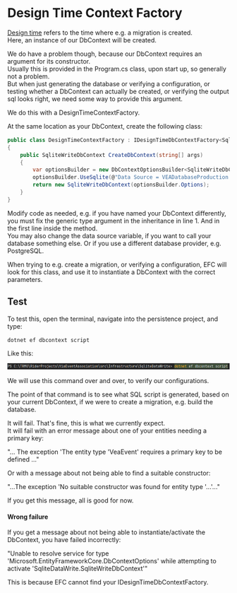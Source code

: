 # Design Time Context Factory

[Design time](https://learn.microsoft.com/en-us/ef/core/cli/dbcontext-creation?tabs=dotnet-core-cli)
refers to the time where e.g. a migration is created.\
Here, an instance of our DbContext will be created.

We do have a problem though, because our DbContext requires an argument for its constructor.\
Usually this is provided in the Program.cs class, upon start up, so generally not a problem.\
But when just generating the database or verifying a configuration, 
or testing whether a DbContext can actually be created, or verifying the output sql looks right,
we need some way to provide this argument.

We do this with a DesignTimeContextFactory.

At the same location as your DbContext, create the following class:

```csharp
public class DesignTimeContextFactory : IDesignTimeDbContextFactory<SqliteWriteDbContext>
{
    public SqliteWriteDbContext CreateDbContext(string[] args)
    {
        var optionsBuilder = new DbContextOptionsBuilder<SqliteWriteDbContext>();
        optionsBuilder.UseSqlite(@"Data Source = VEADatabaseProduction.db");
        return new SqliteWriteDbContext(optionsBuilder.Options);
    }
}
```

Modify code as needed, e.g. if you have named your DbContext differently, you must fix the generic type argument in the inheritance in line 1.
And in the first line inside the method.\
You may also change the data source variable, if you want to call your database something else. Or if you use a different database provider, e.g. PostgreSQL.

When trying to e.g. create a migration, or verifying a configuration, EFC will look for this class, and use it to instantiate a DbContext with the correct parameters.

## Test
To test this, open the terminal, navigate into the persistence project, and type:

```shell
dotnet ef dbcontext script
```

Like this:

![img.png](Resources/RunTerminalCommand.png)

We will use this command over and over, to verify our configurations.

The point of that command is to see what SQL script is generated, based on your current DbContext, if we were to create a migration, e.g. build the database.

It will fail. That's fine, this is what we currently expect.\
It will fail with an error message about one of your entities needing a primary key:

"... The exception 'The entity type 'VeaEvent' requires a primary key to be defined ..."

Or with a message about not being able to find a suitable constructor:

"...The exception 'No suitable constructor was found for entity type '...'..."

If you get this message, all is good for now.

#### Wrong failure
If you get a message about not being able to instantiate/activate the DbContext, you have failed incorrectly:

"Unable to resolve service for type 'Microsoft.EntityFrameworkCore.DbContextOptions' while attempting to activate 'SqliteDataWrite.SqliteWriteDbContext'"

This is because EFC cannot find your IDesignTimeDbContextFactory.